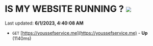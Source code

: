 # IS MY WEBSITE RUNNING ? [![](https://img.shields.io/static/v1?label=Sponsor&message=%E2%9D%A4&logo=GitHub&color=%23fe8e86)](https://github.com/sponsors/<username>)

Last updated: **6/1/2023, 4:40:08 AM**

- `GET` [https://youssefservice.me](https://youssefservice.me) - **Up** (1140ms)
